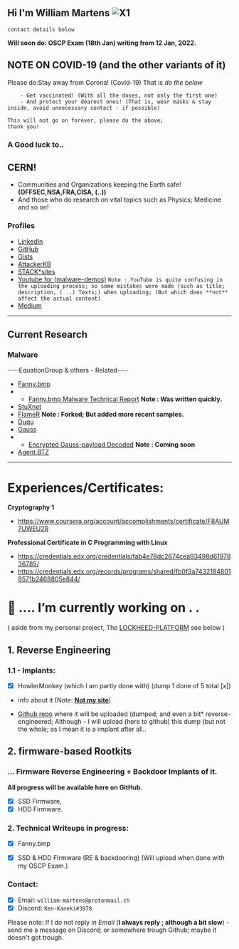 ## Hi I'm William Martens ![X1](https://user-images.githubusercontent.com/68499986/149181264-7d0d1e19-7617-4f2f-b0f8-e402fb6a8130.png)
`contact details below`

**Will soon do: OSCP Exam (18th Jan) writing from 12 Jan, 2022.**



## NOTE ON COVID-19 (and the other variants of it)
Please do:Stay away from Corona! (Covid-19) That is *do the below*
````
    - Get vaccinated! (With all the doses, not only the first one)
    - And protect your dearest ones! (That is, wear masks & stay inside, avoid unnecessary contact - if possible)

This will not go on forever, please do the above;
thank you!
````

### A Good luck to..
## CERN!

- Communities and Organizations keeping the Earth safe! **(OFFSEC,NSA,FRA,CISA, (..))**
- And those who do research on vital topics such as Physics; Medicine and so on!




### Profiles
- [LinkedIn](https://www.linkedin.com/in/william-martens-16872717b/)
- [GitHub](https://github.com/loneicewolf)
- [Gists](https://gist.github.com/loneicewolf)
- [AttackerKB](https://attackerkb.com/contributors/loneicewolf)
- [STACK*sites](https://stackexchange.com/users/19592785/william-martens)
- [Youtube for (malware-demos)](https://www.youtube.com/channel/UCLXV1xU0WlqtPu2wsNmMhcQ/featured)
    `Note : YouTube is quite confusing in the uploading process; so some mistakes were made (such as title; description, ( ..) Texts;) when uploading; (But which does **not** affect the actual content)`
- [Medium](https://medium.com/@william-martens)

---
## Current Research


### Malware

----EquationGroup & others - Related----

- [Fanny.bmp](https://github.com/loneicewolf/fanny.bmp)
-   - [Fanny.bmp Malware Technical Report](https://github.com/loneicewolf/fanny.bmp/blob/main/Reports/Fanny.BMP(DementiaWheel)_Technical_Report_By_WilliamMartens-2021-10Feb.pdf) **Note : Was written quickly.**
- [StuXnet](https://github.com/loneicewolf/Stuxnet-Source.git)
- [FlameR](https://github.com/loneicewolf/flame-sourcecode) **Note : Forked; But added more recent samples.**
- [Duqu](https://github.com/loneicewolf/DUQU)
- [Gauss](https://github.com/loneicewolf/Gauss-Src)
-   - [Encrypted Gauss-payload Decoded](https://github.com/loneicewolf/gauss-encryptedpayload_decoded) **Note : Coming soon**
- [Agent.BTZ](https://github.com/loneicewolf/Agent.btz)

----


# Experiences/Certificates:

**Cryptography 1**
- https://www.coursera.org/account/accomplishments/certificate/F8AUM7UWEU2R

**Professional Certificate in C Programming with Linux**
- https://credentials.edx.org/credentials/fab4e78dc2674cea93498d6197836785/
- https://credentials.edx.org/records/programs/shared/fb0f3a74321848018571b2468805e844/


#  🔭 .... I’m currently working on . . 
(
  aside from my personal project, The [LOCKHEED-PLATFORM](https://github.com/loneicewolf/LOCKHEED-PLATFORM)
  see below
)


## 1. Reverse Engineering

### 1.1 - Implants:
- [x] HowlerMonkey (which I am partly done with) (dump 1 done of 5 total [x])
- info about it (Note: [**Not my site**](https://www.schneier.com/blog/archives/2014/01/howlermonkey_ns.html))

- [Github repo](https://github.com/loneicewolf/HowlerMonkey-Dump) where it will be uploaded (dumped; and even a bit* reverse-engineered; Although - I will upload (here to github) this dump (but not the whole; as I mean it is a implant after all..


## 2.  firmware-based Rootkits

### ... Firmware Reverse Engineering + Backdoor Implants of it.
**All progress will be available here on GitHub.**

- [X] SSD Firmware,
- [X] HDD Firmware.

### 2. Technical Writeups in progress:
- [X] Fanny.bmp 
- [X] SSD & HDD FIrmware (RE & backdooring) (Will upload when done with my OSCP Exam.)


### Contact:
- [x] Email: `william-martens@protonmail.ch`
- [x] Discord: `Ken-Kaneki#3978`

Please note: If I do not reply *in Email* (**I always reply ; although a bit slow**) - send me a message on Discord; or somewhere trough Github; maybe it doesn't got trough.
